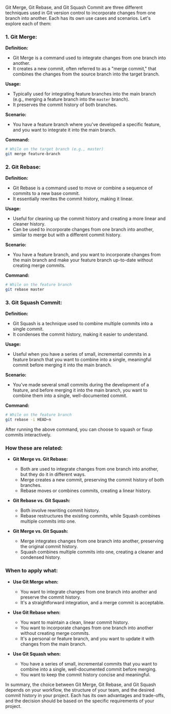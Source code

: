 Git Merge, Git Rebase, and Git Squash Commit are three different techniques used in Git version control to incorporate changes from one branch into another. Each has its own use cases and scenarios. Let's explore each of them:

### 1. Git Merge:

**Definition:**
- Git Merge is a command used to integrate changes from one branch into another.
- It creates a new commit, often referred to as a "merge commit," that combines the changes from the source branch into the target branch.

**Usage:**
- Typically used for integrating feature branches into the main branch (e.g., merging a feature branch into the `master` branch).
- It preserves the commit history of both branches.

**Scenario:**
- You have a feature branch where you've developed a specific feature, and you want to integrate it into the main branch.

**Command:**
```bash
# While on the target branch (e.g., master)
git merge feature-branch
```

### 2. Git Rebase:

**Definition:**
- Git Rebase is a command used to move or combine a sequence of commits to a new base commit.
- It essentially rewrites the commit history, making it linear.

**Usage:**
- Useful for cleaning up the commit history and creating a more linear and cleaner history.
- Can be used to incorporate changes from one branch into another, similar to merge but with a different commit history.

**Scenario:**
- You have a feature branch, and you want to incorporate changes from the main branch and make your feature branch up-to-date without creating merge commits.

**Command:**
```bash
# While on the feature branch
git rebase master
```

### 3. Git Squash Commit:

**Definition:**
- Git Squash is a technique used to combine multiple commits into a single commit.
- It condenses the commit history, making it easier to understand.

**Usage:**
- Useful when you have a series of small, incremental commits in a feature branch that you want to combine into a single, meaningful commit before merging it into the main branch.

**Scenario:**
- You've made several small commits during the development of a feature, and before merging it into the main branch, you want to combine them into a single, well-documented commit.

**Command:**
```bash
# While on the feature branch
git rebase -i HEAD~n
```
After running the above command, you can choose to squash or fixup commits interactively.

### How these are related:

- **Git Merge vs. Git Rebase:**
  - Both are used to integrate changes from one branch into another, but they do it in different ways.
  - Merge creates a new commit, preserving the commit history of both branches.
  - Rebase moves or combines commits, creating a linear history.

- **Git Rebase vs. Git Squash:**
  - Both involve rewriting commit history.
  - Rebase restructures the existing commits, while Squash combines multiple commits into one.

- **Git Merge vs. Git Squash:**
  - Merge integrates changes from one branch into another, preserving the original commit history.
  - Squash combines multiple commits into one, creating a cleaner and condensed history.

### When to apply what:

- **Use Git Merge when:**
  - You want to integrate changes from one branch into another and preserve the commit history.
  - It's a straightforward integration, and a merge commit is acceptable.

- **Use Git Rebase when:**
  - You want to maintain a clean, linear commit history.
  - You want to incorporate changes from one branch into another without creating merge commits.
  - It's a personal or feature branch, and you want to update it with changes from the main branch.

- **Use Git Squash when:**
  - You have a series of small, incremental commits that you want to combine into a single, well-documented commit before merging.
  - You want to keep the commit history concise and meaningful.

In summary, the choice between Git Merge, Git Rebase, and Git Squash depends on your workflow, the structure of your team, and the desired commit history in your project. Each has its own advantages and trade-offs, and the decision should be based on the specific requirements of your project.
